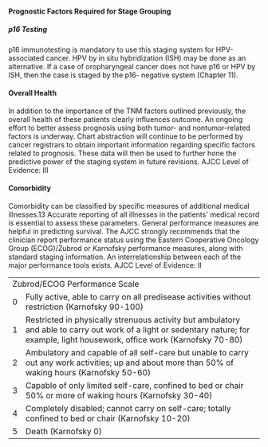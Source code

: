 #### Prognostic Factors Required for Stage Grouping  
##### p16 Testing  
p16 immunotesting is mandatory to use this staging system for HPV-associated cancer. HPV by in situ hybridization (ISH) may be done as an alternative. If a case of oropharyngeal cancer does not have p16 or HPV by ISH, then the case is staged by the p16- negative system (Chapter 11).

#### Overall Health  
In addition to the importance of the TNM factors outlined previously, the overall health of these patients clearly influences outcome. An ongoing effort to better assess prognosis using both tumor- and nontumor-related factors is underway. Chart abstraction will continue to be performed by cancer registrars to obtain important information regarding specific factors related to prognosis. These data will then be used to further hone the predictive power of the staging system in future revisions. AJCC Level of Evidence: III

#### Comorbidity  
Comorbidity can be classified by specific measures of additional medical illnesses.13 Accurate reporting of all illnesses in the patients' medical record is essential to assess these parameters. General performance measures are helpful in predicting survival. The AJCC strongly recommends that the clinician report performance status using the Eastern Cooperative Oncology Group (ECOG)/Zubrod or Karnofsky performance measures, along with standard staging information. An interrelationship between each of the major performance tools exists. AJCC Level of Evidence: II

<table>
<tr>
<td colspan="2">Zubrod/ECOG Performance Scale</td>
</tr>
<tr>
<td>0</td>
<td>Fully active, able to carry on all predisease activities without restriction (Karnofsky 90-100)</td>
</tr>
<tr>
<td>1</td>
<td>Restricted in physically strenuous activity but ambulatory and able to carry out work of a light or sedentary nature; for example, light housework, office work (Karnofsky 70-80)</td>
</tr>
<tr>
<td>2</td>
<td>Ambulatory and capable of all self-care but unable to carry out any work activities; up and about more than 50% of waking hours (Karnofsky 50-60)</td>
</tr>
<tr>
<td>3</td>
<td>Capable of only limited self-care, confined to bed or chair 50% or more of waking hours (Karnofsky 30-40)</td>
</tr>
<tr>
<td>4</td>
<td>Completely disabled; cannot carry on self-care; totally confined to bed or chair (Karnofsky 10-20)</td>
</tr>
<tr>
<td>5</td>
<td>Death (Karnofsky 0)</td>
</tr>
</table>